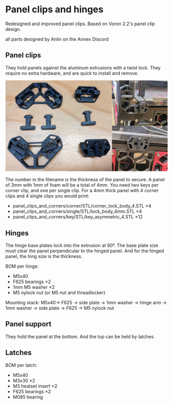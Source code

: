 # Panel clips and hinges

Redesigned and improved panel clips. Based on Voron 2.2's panel clip design.

all parts designed by Anlin on the Annex Discord

## Panel clips

They hold panels against the aluminum extrusions with a twist lock. They require no extra hardware, and are quick to install and remove.

![panel_clips](doc/panel_clips.jpg)

The number in the filename is the thickness of the panel to secure. A panel of 3mm with 1mm of foam will be a total of 4mm.
You need two keys per corner clip, and one per single clip. For a 4mm thick panel with 4 corner clips and 4 single clips you would print:
 - panel_clips_and_corners/corner/STL/corner_lock_body_4.STL ×4
 - panel_clips_and_corners/single/STL/lock_body_4mm.STL ×4
 - panel_clips_and_corners/key/STL/key_asymmetric_4.STL ×12

## Hinges

The hinge base plates lock into the extrusion at 90°. The base plate size must clear the panel perpendicular to the hinged panel.
And for the hinged panel, the hing size is the thickness.

BOM per hinge:
 - M5x40
 - F625 bearings ×2
 - 1mm M5 washer ×2
 - M5 nylock nut (or M5 nut and threadlocker)
 
Mounting stack:
 M5x40-> F625 -> side plate -> 1mm washer -> hinge arm -> 1mm washer -> side plate -> F625 -> M5 nylock nut

## Panel support

They hold the panel at the bottom. And the top can be held by latches.

## Latches

BOM per latch:
 - M5x40
 - M3x30 ×2
 - M3 heatset insert ×2
 - F625 bearings ×2
 - M085 bearing
